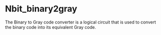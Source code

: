 # Nbit_binary2gray
The Binary to Gray code converter is a logical circuit that is used to convert the binary code into its equivalent Gray code.
